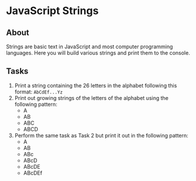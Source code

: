 # JavaScript Strings

## About
Strings are basic text in JavaScript and most computer programming languages.  Here you 
will build various strings and print them to the console.

## Tasks
1. Print a string containing the 26 letters in the alphabet following this format: `AbCdEf...Yz`
2. Print out growing strings of the letters of the alphabet using the following pattern:
    * A
    * AB
    * ABC
    * ABCD
3. Perform the same task as Task 2 but print it out in the following pattern:
    * A
    * AB
    * ABc
    * ABcD
    * ABcDE
    * ABcDEf
